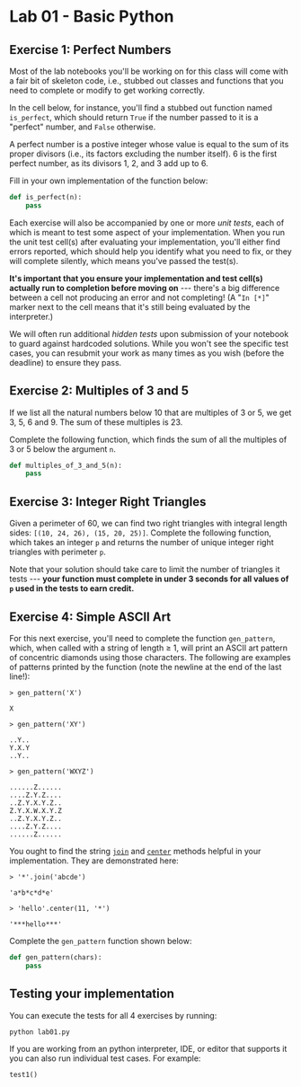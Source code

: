 # Lab 01 - Basic Python

## Exercise 1: Perfect Numbers

Most of the lab notebooks you'll be working on for this class will come with a fair bit of skeleton code, i.e., stubbed out classes and functions that you need to complete or modify to get working correctly.

In the cell below, for instance, you'll find a stubbed out function named `is_perfect`, which should return `True` if the number passed to it is a "perfect" number, and `False` otherwise.

A perfect number is a postive integer whose value is equal to the sum of its proper divisors (i.e., its factors excluding the number itself). 6 is the first perfect number, as its divisors 1, 2, and 3 add up to 6.

Fill in your own implementation of the function below:

```python
def is_perfect(n):
    pass
```

Each exercise will also be accompanied by one or more *unit tests*, each of which is meant to test some aspect of your implementation. When you run the unit test cell(s) after evaluating your implementation, you'll either find errors reported, which should help you identify what you need to fix, or they will complete silently, which means you've passed the test(s).

**It's important that you ensure your implementation and test cell(s) actually run to completion before moving on** --- there's a big difference between a cell not producing an error and not completing! (A "`In [*]`" marker next to the cell means that it's still being evaluated by the interpreter.)

We will often run additional *hidden tests* upon submission of your notebook to guard against hardcoded solutions.  While you won't see the specific test cases, you can resubmit your work as many times as you wish (before the deadline) to ensure they pass.

## Exercise 2: Multiples of 3 and 5

If we list all the natural numbers below 10 that are multiples of 3 or 5, we get 3, 5, 6 and 9. The sum of these multiples is 23.

Complete the following function, which finds the sum of all the multiples of 3 or 5 below the argument `n`.

```python
def multiples_of_3_and_5(n):
    pass
```

## Exercise 3: Integer Right Triangles

Given a perimeter of 60, we can find two right triangles with integral length sides: `[(10, 24, 26), (15, 20, 25)]`. Complete the following function, which takes an integer `p` and returns the number of unique integer right triangles with perimeter `p`.

Note that your solution should take care to limit the number of triangles it tests --- **your function must complete in under 3 seconds for all values of `p` used in the tests to earn credit.**

## Exercise 4: Simple ASCII Art

For this next exercise, you'll need to complete the function `gen_pattern`, which, when called with a string of length $\ge$ 1, will print an ASCII art pattern of concentric diamonds using those characters. The following are examples of patterns printed by the function (note the newline at the end of the last line!):

    > gen_pattern('X')

    X

    > gen_pattern('XY')

    ..Y..
    Y.X.Y
    ..Y..

    > gen_pattern('WXYZ')

    ......Z......
    ....Z.Y.Z....
    ..Z.Y.X.Y.Z..
    Z.Y.X.W.X.Y.Z
    ..Z.Y.X.Y.Z..
    ....Z.Y.Z....
    ......Z......

You ought to find the string [`join`](https://docs.python.org/3.6/library/stdtypes.html#str.join) and [`center`](https://docs.python.org/3.6/library/stdtypes.html#str.center) methods helpful in your implementation. They are demonstrated here:

    > '*'.join('abcde')

    'a*b*c*d*e'

    > 'hello'.center(11, '*')

    '***hello***'

Complete the `gen_pattern` function shown below:

```python
def gen_pattern(chars):
    pass
```

## Testing your implementation

You can execute the tests for all 4 exercises by running:

```python
python lab01.py
```

If you are working from an python interpreter, IDE, or editor that supports it you can also run individual test cases. For example:

```
test1()
```
